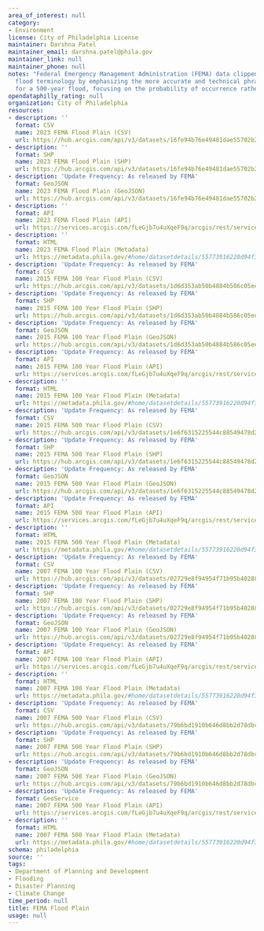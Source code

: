 ```yaml
---
area_of_interest: null
category:
- Environment
license: City of Philadelphia License
maintainer: Darshna Patel
maintainer_email: darshna.patel@phila.gov
maintainer_link: null
maintainer_phone: null
notes: "Federal Emergency Management Administration (FEMA) data clipped to Philadelphia. Please note, FEMA is moving away from solely using '100-year' and '500-year'
  flood terminology by emphasizing the more accurate and technical phrase '1-percent annual chance flood' for a 100-year flood and '0.2-percent annual chance flood'
  for a 500-year flood, focusing on the probability of occurrence rather than the time frame implied by the 'year' designation."
opendataphilly_rating: null
organization: City of Philadelphia
resources:
- description: '' 
  format: CSV
  name: 2023 FEMA Flood Plain (CSV)
  url: https://hub.arcgis.com/api/v3/datasets/16fe94b76e49481dae55702b2a8d671a_0/downloads/data?format=csv&spatialRefId=3857&where=1%3D1
- description: ''
  format: SHP
  name: 2023 FEMA Flood Plain (SHP)
  url: https://hub.arcgis.com/api/v3/datasets/16fe94b76e49481dae55702b2a8d671a_0/downloads/data?format=shp&spatialRefId=3857&where=1%3D1
- description: 'Update Frequency: As released by FEMA'
  format: GeoJSON
  name: 2023 FEMA Flood Plain (GeoJSON)
  url: https://hub.arcgis.com/api/v3/datasets/16fe94b76e49481dae55702b2a8d671a_0/downloads/data?format=geojson&spatialRefId=4326&where=1%3D1
- description: '' 
  format: API
  name: 2023 FEMA Flood Plain (API)
  url: https://services.arcgis.com/fLeGjb7u4uXqeF9q/arcgis/rest/services/fema_floodplain_2023/FeatureServer/0/query?outFields=*&where=1%3D1
- description: ''
  format: HTML
  name: 2023 FEMA Flood Plain (Metadata)
  url: https://metadata.phila.gov/#home/datasetdetails/55773916220d94f32b210704/representationdetails/6581c735cf51d4002704547d/
- description: 'Update Frequency: As released by FEMA'
  format: CSV
  name: 2015 FEMA 100 Year Flood Plain (CSV)
  url: https://hub.arcgis.com/api/v3/datasets/1d6d353ab50b4884b586c05ee2a661db_0/downloads/data?format=csv&spatialRefId=2272&where=1%3D1
- description: 'Update Frequency: As released by FEMA'
  format: SHP
  name: 2015 FEMA 100 Year Flood Plain (SHP)
  url: https://hub.arcgis.com/api/v3/datasets/1d6d353ab50b4884b586c05ee2a661db_0/downloads/data?format=shp&spatialRefId=2272&where=1%3D1
- description: 'Update Frequency: As released by FEMA'
  format: GeoJSON
  name: 2015 FEMA 100 Year Flood Plain (GeoJSON)
  url: https://hub.arcgis.com/api/v3/datasets/1d6d353ab50b4884b586c05ee2a661db_0/downloads/data?format=geojson&spatialRefId=4326&where=1%3D1
- description: 'Update Frequency: As released by FEMA'
  format: API
  name: 2015 FEMA 100 Year Flood Plain (API)
  url: https://services.arcgis.com/fLeGjb7u4uXqeF9q/arcgis/rest/services/FEMA_100_flood_Plain/FeatureServer/0/query?outFields=*&where=1%3D1
- description: ''
  format: HTML
  name: 2015 FEMA 100 Year Flood Plain (Metadata)
  url: https://metadata.phila.gov/#home/datasetdetails/55773916220d94f32b210704/representationdetails/56ccbad74d934cea1ef05c20/
- description: 'Update Frequency: As released by FEMA'
  format: CSV
  name: 2015 FEMA 500 Year Flood Plain (CSV)
  url: https://hub.arcgis.com/api/v3/datasets/1e6f6315225544c88549478d25cc5181_0/downloads/data?format=csv&spatialRefId=2272&where=1%3D1
- description: 'Update Frequency: As released by FEMA'
  format: SHP
  name: 2015 FEMA 500 Year Flood Plain (SHP)
  url: https://hub.arcgis.com/api/v3/datasets/1e6f6315225544c88549478d25cc5181_0/downloads/data?format=shp&spatialRefId=2272&where=1%3D1
- description: 'Update Frequency: As released by FEMA'
  format: GeoJSON
  name: 2015 FEMA 500 Year Flood Plain (GeoJSON)
  url: https://hub.arcgis.com/api/v3/datasets/1e6f6315225544c88549478d25cc5181_0/downloads/data?format=geojson&spatialRefId=4326&where=1%3D1
- description: 'Update Frequency: As released by FEMA'
  format: API
  name: 2015 FEMA 500 Year Flood Plain (API)
  url: https://services.arcgis.com/fLeGjb7u4uXqeF9q/arcgis/rest/services/FEMA_500_Flood_Plain/FeatureServer/0/query?outFields=*&where=1%3D1
- description: ''
  format: HTML
  name: 2015 FEMA 500 Year Flood Plain (Metadata)
  url: https://metadata.phila.gov/#home/datasetdetails/55773916220d94f32b210704/representationdetails/56ccbb1df041bd4d03549350/
- description: 'Update Frequency: As released by FEMA'
  format: CSV
  name: 2007 FEMA 100 Year Flood Plain (CSV)
  url: https://hub.arcgis.com/api/v3/datasets/02729e8f94954f71b95b40288f1aca3f_0/downloads/data?format=csv&spatialRefId=2272&where=1%3D1
- description: 'Update Frequency: As released by FEMA'
  format: SHP
  name: 2007 FEMA 100 Year Flood Plain (SHP)
  url: https://hub.arcgis.com/api/v3/datasets/02729e8f94954f71b95b40288f1aca3f_0/downloads/data?format=shp&spatialRefId=2272&where=1%3D1
- description: 'Update Frequency: As released by FEMA'
  format: GeoJSON
  name: 2007 FEMA 100 Year Flood Plain (GeoJSON)
  url: https://hub.arcgis.com/api/v3/datasets/02729e8f94954f71b95b40288f1aca3f_0/downloads/data?format=geojson&spatialRefId=4326&where=1%3D1
- description: 'Update Frequency: As released by FEMA'
  format: API
  name: 2007 FEMA 100 Year Flood Plain (API)
  url: https://services.arcgis.com/fLeGjb7u4uXqeF9q/arcgis/rest/services/FEMA_100_Flood_Plain_2007/FeatureServer/0/query?outFields=*&where=1%3D1
- description: ''
  format: HTML
  name: 2007 FEMA 100 Year Flood Plain (Metadata)
  url: https://metadata.phila.gov/#home/datasetdetails/55773916220d94f32b210704/representationdetails/557739c0889ff8f178b91969/
- description: 'Update Frequency: As released by FEMA'
  format: CSV
  name: 2007 FEMA 500 Year Flood Plain (CSV)
  url: https://hub.arcgis.com/api/v3/datasets/79b6bd1910b646d8bb2d78dbc92424cf_0/downloads/data?format=csv&spatialRefId=2272&where=1%3D1
- description: 'Update Frequency: As released by FEMA'
  format: SHP
  name: 2007 FEMA 500 Year Flood Plain (SHP)
  url: https://hub.arcgis.com/api/v3/datasets/79b6bd1910b646d8bb2d78dbc92424cf_0/downloads/data?format=shp&spatialRefId=2272&where=1%3D1
- description: 'Update Frequency: As released by FEMA'
  format: GeoJSON
  name: 2007 FEMA 500 Year Flood Plain (GeoJSON)
  url: https://hub.arcgis.com/api/v3/datasets/79b6bd1910b646d8bb2d78dbc92424cf_0/downloads/data?format=geojson&spatialRefId=4326&where=1%3D1
- description: 'Update Frequency: As released by FEMA'
  format: GeoService
  name: 2007 FEMA 500 Year Flood Plain (API)
  url: https://services.arcgis.com/fLeGjb7u4uXqeF9q/arcgis/rest/services/FEMA_500_Flood_Plain_2007/FeatureServer/0/query?outFields=*&where=1%3D1
- description: ''
  format: HTML
  name: 2007 FEMA 500 Year Flood Plain (Metadata)
  url: https://metadata.phila.gov/#home/datasetdetails/55773916220d94f32b210704/representationdetails/55773096aa479af0697b1286/
schema: philadelphia
source: ''
tags:
- Department of Planning and Development
- Flooding
- Disaster Planning
- Climate Change
time_period: null
title: FEMA Flood Plain
usage: null
---
```

